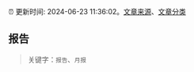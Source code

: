 :alarm_clock: 更新时间: 2024-06-23 11:36:02。[文章来源](/README.md)、[文章分类](/TAGS.md)

## 报告


> 关键字：`报告`、`月报`



